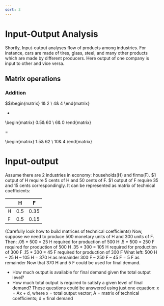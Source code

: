```yaml
---
sort: 3
---
```


# Input-Output Analysis

Shortly, Input-output analyses flow of products among industries. For instance, cars are made of tires, glass, steel, and many other products which are made by different producers. Here output of one company is input to other and vice versa.

## Matrix operations

### Addition

$$\begin{matrix}
1&	2 \\
4&	4
\end{matrix}

+

\begin{matrix}
0.5&	60 \\
6&	0
\end{matrix}

=

\begin{matrix}
1.5&	62 \\
10&	4
\end{matrix}


# Input-output


Assume there are 2 industries in economy: households(H) and firms(F). $1 output of H require 5 cents of H and 50 cents of F. $1 output of F require 35 and 15 cents correspondingly. It can be represented as matrix of technical coefficients:


|     |   H  |   F  |
| ---- | ---- | ---- |
|  H   |  0.5  |  0.35 |
|  F   |  0.5  |  0.15  |


(Carefully look how to build matrices of technical coefficients)
Now, suppose we need to produce 500 monetary units of H and 300 units of F. Then:
.05 * 500 = 25 H required for production of 500 H
.5 * 500 = 250 F required for production of 500 H
.35 * 300 = 105 H required for production of 300 F
.15 * 300 = 45 F required for production of 300 F
What left:
500 H – 25 H – 105 H = 370 H as remainder
300 F – 250 F – 45 F = 5 F as remainder
Now that 370 H and 5 F could be used for final demand.
- How much output is available for final demand given the total output level?
- How much total output is required to satisfy a given level of final demand?
These questions could be answered using just one equation:
x = Ax + d,
where x = total output vector; A = matrix of technical coefficients; d = final demand

